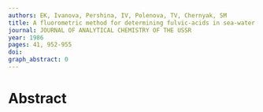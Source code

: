 ```yaml
---
authors: EK, Ivanova, Pershina, IV, Polenova, TV, Chernyak, SM
title: A fluorometric method for determining fulvic-acids in sea-water
journal: JOURNAL OF ANALYTICAL CHEMISTRY OF THE USSR
year: 1986
pages: 41, 952-955
doi: 
graph_abstract: 0
---
```


# Abstract 

 